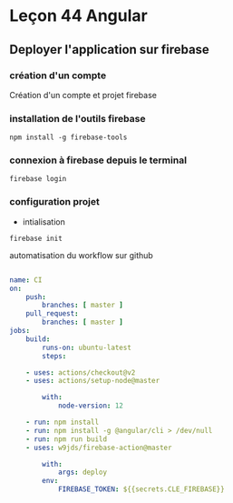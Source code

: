 # Leçon 44 Angular

##  Deployer l'application sur firebase

### création d'un compte  

Création d'un compte et projet firebase

### installation de l'outils firebase

``` console
npm install -g firebase-tools
```

### connexion à firebase depuis le terminal

``` console
firebase login
```

### configuration projet

* intialisation

``` console
firebase init
```

automatisation du workflow sur github

``` yml

name: CI
on:
	push:
		branches: [ master ]
	pull_request:
		branches: [ master ]
jobs:
	build:
		runs-on: ubuntu-latest
		steps:

    - uses: actions/checkout@v2
    - uses: actions/setup-node@master

		with:
			node-version: 12

    - run: npm install
    - run: npm install -g @angular/cli > /dev/null
    - run: npm run build
    - uses: w9jds/firebase-action@master

		with:
			args: deploy
		env:
			FIREBASE_TOKEN: ${{secrets.CLE_FIREBASE}}
```
